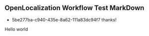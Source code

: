 ## OpenLocalization Workflow Test MarkDown
* 5be277ba-c940-435e-8a62-111a83dc94f7 
thanks!

Hello world